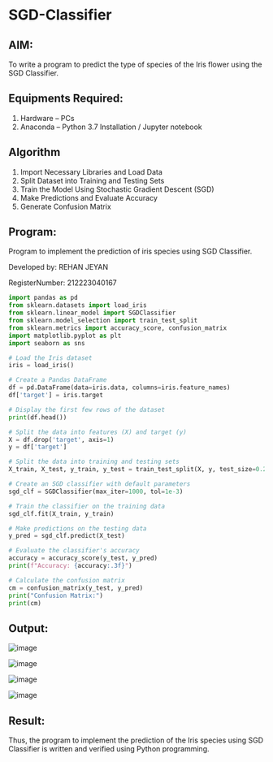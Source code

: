 # SGD-Classifier
## AIM:
To write a program to predict the type of species of the Iris flower using the SGD Classifier.

## Equipments Required:
1. Hardware – PCs
2. Anaconda – Python 3.7 Installation / Jupyter notebook

## Algorithm
1. Import Necessary Libraries and Load Data
2. Split Dataset into Training and Testing Sets
3. Train the Model Using Stochastic Gradient Descent (SGD)
4. Make Predictions and Evaluate Accuracy
5. Generate Confusion Matrix

## Program:
Program to implement the prediction of iris species using SGD Classifier.

Developed by: REHAN JEYAN

RegisterNumber: 212223040167
```python
import pandas as pd
from sklearn.datasets import load_iris
from sklearn.linear_model import SGDClassifier
from sklearn.model_selection import train_test_split
from sklearn.metrics import accuracy_score, confusion_matrix
import matplotlib.pyplot as plt
import seaborn as sns

# Load the Iris dataset
iris = load_iris()

# Create a Pandas DataFrame
df = pd.DataFrame(data=iris.data, columns=iris.feature_names)
df['target'] = iris.target

# Display the first few rows of the dataset
print(df.head())

# Split the data into features (X) and target (y)
X = df.drop('target', axis=1)
y = df['target']

# Split the data into training and testing sets
X_train, X_test, y_train, y_test = train_test_split(X, y, test_size=0.2, random_state=42)

# Create an SGD classifier with default parameters
sgd_clf = SGDClassifier(max_iter=1000, tol=1e-3)

# Train the classifier on the training data
sgd_clf.fit(X_train, y_train)

# Make predictions on the testing data
y_pred = sgd_clf.predict(X_test)

# Evaluate the classifier's accuracy
accuracy = accuracy_score(y_test, y_pred)
print(f"Accuracy: {accuracy:.3f}")

# Calculate the confusion matrix
cm = confusion_matrix(y_test, y_pred)
print("Confusion Matrix:")
print(cm)
```

## Output:
![image](https://github.com/user-attachments/assets/16c7a0af-834f-4b77-9fd9-35ff9311a82b)



![image](https://github.com/user-attachments/assets/13506535-0bd5-46f6-a4e7-e69a02e92b07)


![image](https://github.com/user-attachments/assets/fda0f929-9369-419c-b45d-8abf33a530ff)


![image](https://github.com/user-attachments/assets/bdc96662-7958-4645-959a-7f50fbbbec65)


## Result:
Thus, the program to implement the prediction of the Iris species using SGD Classifier is written and verified using Python programming.
